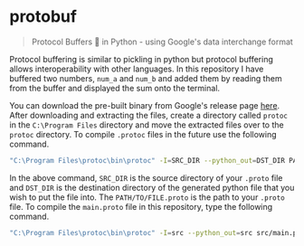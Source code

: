 ﻿# protobuf

> Protocol Buffers 💾 in Python - using Google's data interchange format

Protocol buffering is similar to pickling in python but protocol buffering allows interoperability with other languages. In this repository I have buffered two numbers, `num_a` and `num_b` and added them by reading them from the buffer and displayed the sum onto the terminal.

You can download the pre-built binary from Google's release page [here](https://github.com/google/protobuf/releases). After downloading and extracting the files, create a directory called `protoc` in the `C:\Program Files` directory and move the extracted files over to the `protoc` directory. To compile `.protoc` files in the future use the following command.

```bash
"C:\Program Files\protoc\bin\protoc" -I=SRC_DIR --python_out=DST_DIR PATH/TO/FILE.proto
```

In the above command, `SRC_DIR` is the source directory of your `.proto` file and `DST_DIR` is the destination directory of the generated python file that you wish to put the file into. The `PATH/TO/FILE.proto` is the path to your `.proto` file. To compile the `main.proto` file in this repository, type the following command.

```bash
"C:\Program Files\protoc\bin\protoc" -I=src --python_out=src src/main.proto
```